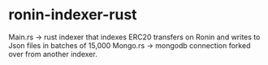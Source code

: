 # ronin-indexer-rust

Main.rs -> rust indexer that indexes ERC20 transfers on Ronin and writes to Json files in batches of 15,000
Mongo.rs -> mongodb connection forked over from another indexer.
